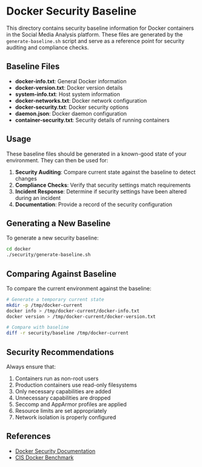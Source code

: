 # Docker Security Baseline

This directory contains security baseline information for Docker containers in the Social Media Analysis platform. These files are generated by the `generate-baseline.sh` script and serve as a reference point for security auditing and compliance checks.

## Baseline Files

- **docker-info.txt**: General Docker information
- **docker-version.txt**: Docker version details
- **system-info.txt**: Host system information
- **docker-networks.txt**: Docker network configuration
- **docker-security.txt**: Docker security options
- **daemon.json**: Docker daemon configuration
- **container-security.txt**: Security details of running containers

## Usage

These baseline files should be generated in a known-good state of your environment. They can then be used for:

1. **Security Auditing**: Compare current state against the baseline to detect changes
2. **Compliance Checks**: Verify that security settings match requirements
3. **Incident Response**: Determine if security settings have been altered during an incident
4. **Documentation**: Provide a record of the security configuration

## Generating a New Baseline

To generate a new security baseline:

```bash
cd docker
./security/generate-baseline.sh
```

## Comparing Against Baseline

To compare the current environment against the baseline:

```bash
# Generate a temporary current state
mkdir -p /tmp/docker-current
docker info > /tmp/docker-current/docker-info.txt
docker version > /tmp/docker-current/docker-version.txt

# Compare with baseline
diff -r security/baseline /tmp/docker-current
```

## Security Recommendations

Always ensure that:

1. Containers run as non-root users
2. Production containers use read-only filesystems
3. Only necessary capabilities are added
4. Unnecessary capabilities are dropped
5. Seccomp and AppArmor profiles are applied
6. Resource limits are set appropriately
7. Network isolation is properly configured

## References

- [Docker Security Documentation](https://docs.docker.com/engine/security/)
- [CIS Docker Benchmark](https://www.cisecurity.org/benchmark/docker)
